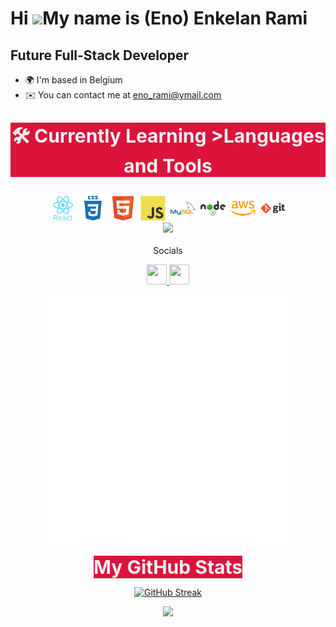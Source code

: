 Hi ![](https://user-images.githubusercontent.com/18350557/176309783-0785949b-9127-417c-8b55-ab5a4333674e.gif)My name is (Eno) Enkelan Rami
==========================================================================================================================================

Future Full-Stack Developer
---------------------------

* 🌍  I'm based in Belgium
* ✉️  You can contact me at [eno\_rami@ymail.com](mailto:eno_rami@ymail.com)

<div align="center">
<p style="background-color: crimson; color: #f1f1f1; font-weight: bold; font-size: 30px" >
      🛠️ Currently Learning >Languages and Tools
</p>
  <img src="https://github.com/devicons/devicon/blob/master/icons/react/react-original-wordmark.svg" title="React" alt="React" width="40" height="40"/>&nbsp;
  <img src="https://github.com/devicons/devicon/blob/master/icons/css3/css3-plain-wordmark.svg"  title="CSS3" alt="CSS" width="40" height="40"/>&nbsp;
  <img src="https://github.com/devicons/devicon/blob/master/icons/html5/html5-original.svg" title="HTML5" alt="HTML" width="40" height="40"/>&nbsp;
  <img src="https://github.com/devicons/devicon/blob/master/icons/javascript/javascript-original.svg" title="JavaScript" alt="JavaScript" width="40" height="40"/>&nbsp;
  <img src="https://github.com/devicons/devicon/blob/master/icons/mysql/mysql-original-wordmark.svg" title="MySQL"  alt="MySQL" width="40" height="40"/>&nbsp;
  <img src="https://github.com/devicons/devicon/blob/master/icons/nodejs/nodejs-original-wordmark.svg" title="NodeJS" alt="NodeJS" width="40" height="40"/>&nbsp;
  <img src="https://github.com/devicons/devicon/blob/master/icons/amazonwebservices/amazonwebservices-plain-wordmark.svg" title="AWS" alt="AWS" width="40" height="40"/>&nbsp;
  <img src="https://github.com/devicons/devicon/blob/master/icons/git/git-original-wordmark.svg" title="Git" **alt="Git" width="40" height="40"/>
</div>
<div align="center">
<a href="https://www.github.com/enkelan" target="_blank" rel="noreferrer"><img
src="https://img.shields.io/github/followers/enkelan?logo=github&style=for-the-badge&color=f97316&labelColor=171717" /></a>
</div>
<div align="center">
    <img src="https://komarev.com/ghpvc/?username=enkelan&style=flat-square&color=orange" alt=""/>
</div>
<div align="center">
Socials

<p align="center"> <a href="https://www.github.com/enkelan" target="_blank" rel="noreferrer"> <picture> <source media="(prefers-color-scheme: dark)" srcset="https://raw.githubusercontent.com/danielcranney/readme-generator/main/public/icons/socials/github-dark.svg" /> <source media="(prefers-color-scheme: light)" srcset="https://raw.githubusercontent.com/danielcranney/readme-generator/main/public/icons/socials/github.svg" /> <img src="https://raw.githubusercontent.com/danielcranney/readme-generator/main/public/icons/socials/github.svg" width="32" height="32" /> </picture> </a> <a href="https://www.linkedin.com/in/enkelan-rami-ba5a31222/" target="_blank" rel="noreferrer"> <picture> <source media="(prefers-color-scheme: dark)" srcset="https://raw.githubusercontent.com/danielcranney/readme-generator/main/public/icons/socials/linkedin-dark.svg" /> <source media="(prefers-color-scheme: light)" srcset="https://raw.githubusercontent.com/danielcranney/readme-generator/main/public/icons/socials/linkedin.svg" /> <img src="https://raw.githubusercontent.com/danielcranney/readme-generator/main/public/icons/socials/linkedin.svg" width="32" height="32" /> </picture> </a></p>
</div>

<div align="center">
    <img src="giphy.gif" width="400"/>
</div>

<div align="center">



<b style="background-color: crimson; color: #f1f1f1; font-weight: bold; font-size: 30px">My GitHub Stats</b>

[![GitHub Streak](http://github-readme-streak-stats.herokuapp.com?user=enkelan&theme=dark&background=000000)](https://git.io/streak-stats)

![](https://github-readme-stats.vercel.app/api/top-langs/?username=enkelan&theme=dark&hide_border=false&include_all_commits=false&count_private=false&layout=compact)
</div>
